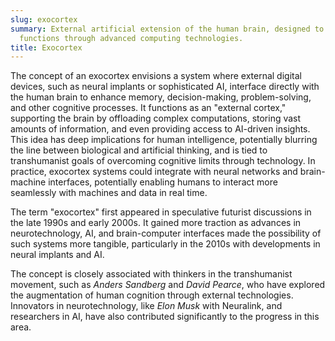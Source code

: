 ```yaml
---
slug: exocortex
summary: External artificial extension of the human brain, designed to augment cognitive
  functions through advanced computing technologies.
title: Exocortex
---
```


The concept of an exocortex envisions a system where external digital devices, such as neural implants or sophisticated AI, interface directly with the human brain to enhance memory, decision-making, problem-solving, and other cognitive processes. It functions as an "external cortex," supporting the brain by offloading complex computations, storing vast amounts of information, and even providing access to AI-driven insights. This idea has deep implications for human intelligence, potentially blurring the line between biological and artificial thinking, and is tied to transhumanist goals of overcoming cognitive limits through technology. In practice, exocortex systems could integrate with neural networks and brain-machine interfaces, potentially enabling humans to interact more seamlessly with machines and data in real time.

The term "exocortex" first appeared in speculative futurist discussions in the late 1990s and early 2000s. It gained more traction as advances in neurotechnology, AI, and brain-computer interfaces made the possibility of such systems more tangible, particularly in the 2010s with developments in neural implants and AI.

The concept is closely associated with thinkers in the transhumanist movement, such as *Anders Sandberg* and *David Pearce*, who have explored the augmentation of human cognition through external technologies. Innovators in neurotechnology, like *Elon Musk* with Neuralink, and researchers in AI, have also contributed significantly to the progress in this area.